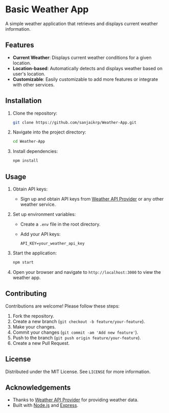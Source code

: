 # Basic Weather App

A simple weather application that retrieves and displays current weather information.

## Features

- **Current Weather**: Displays current weather conditions for a given location.
- **Location-based**: Automatically detects and displays weather based on user's location.
- **Customizable**: Easily customizable to add more features or integrate with other services.

## Installation

1. Clone the repository:

   ```bash
   git clone https://github.com/sanjaikrp/Weather-App.git
   ```

2. Navigate into the project directory:

   ```bash
   cd Weather-App
   ```

3. Install dependencies:

   ```bash
   npm install
   ```

## Usage

1. Obtain API keys:
   - Sign up and obtain API keys from [Weather API Provider](https://weatherapi.com) or any other weather service.

2. Set up environment variables:
   - Create a `.env` file in the root directory.
   - Add your API keys:

     ```plaintext
     API_KEY=your_weather_api_key
     ```

3. Start the application:

   ```bash
   npm start
   ```

4. Open your browser and navigate to `http://localhost:3000` to view the weather app.

## Contributing

Contributions are welcome! Please follow these steps:

1. Fork the repository.
2. Create a new branch (`git checkout -b feature/your-feature`).
3. Make your changes.
4. Commit your changes (`git commit -am 'Add new feature'`).
5. Push to the branch (`git push origin feature/your-feature`).
6. Create a new Pull Request.

## License

Distributed under the MIT License. See `LICENSE` for more information.

## Acknowledgements

- Thanks to [Weather API Provider](https://weatherapi.com) for providing weather data.
- Built with [Node.js](https://nodejs.org/) and [Express](https://expressjs.com/).
